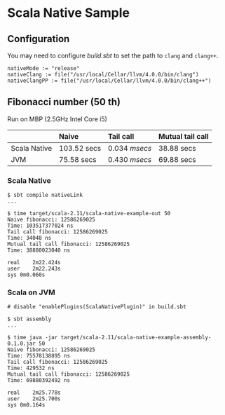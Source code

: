 # Scala Native Sample

## Configuration
You may need to configure *build.sbt* to set the path to `clang` and `clang++`.

```
nativeMode := "release"
nativeClang := file("/usr/local/Cellar/llvm/4.0.0/bin/clang")
nativeClangPP := file("/usr/local/Cellar/llvm/4.0.0/bin/clang++")
```

## Fibonacci number (50 th)
Run on MBP (2.5GHz Intel Core i5)

|              | Naive       | Tail call     | Mutual tail call |
|--------------|:------------|:--------------|:-----------------|
| Scala Native | 103.52 secs | 0.034 *msecs* | 38.88 secs       |
| JVM          | 75.58 secs  | 0.430 *msecs* | 69.88 secs       |

### Scala Native
```
$ sbt compile nativeLink
...

$ time target/scala-2.11/scala-native-example-out 50
Naive fibonacci: 12586269025
Time: 103517377024 ns
Tail call fibonacci: 12586269025
Time: 34048 ns
Mutual tail call fibonacci: 12586269025
Time: 38880023040 ns

real	2m22.424s
user	2m22.243s
sys	0m0.060s
```

### Scala on JVM
```
# disable "enablePlugins(ScalaNativePlugin)" in build.sbt

$ sbt assembly
...

$ time java -jar target/scala-2.11/scala-native-example-assembly-0.1.0.jar 50
Naive fibonacci: 12586269025
Time: 75578138895 ns
Tail call fibonacci: 12586269025
Time: 429532 ns
Mutual tail call fibonacci: 12586269025
Time: 69880392492 ns

real	2m25.778s
user	2m25.700s
sys	0m0.164s
```
